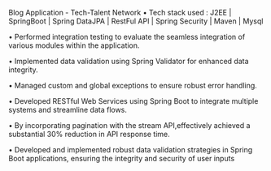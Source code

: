 Blog Application - Tech-Talent Network • Tech stack used : J2EE | SpringBoot | Spring DataJPA | RestFul API | Spring Security | Maven | Mysql

• Performed integration testing to evaluate the seamless integration of various modules within the application.

• Implemented data validation using Spring Validator for enhanced data integrity.

• Managed custom and global exceptions to ensure robust error handling.

• Developed RESTful Web Services using Spring Boot to integrate multiple systems and streamline data flows.

• By incorporating pagination with the stream API,effectively achieved a substantial 30% reduction in API response time.

• Developed and implemented robust data validation strategies in Spring Boot applications, ensuring the integrity and security of user inputs
